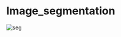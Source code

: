 # Image_segmentation


![seg](https://user-images.githubusercontent.com/64701432/88283227-fb310800-cd25-11ea-931a-b61f8ccbb4ba.png)
